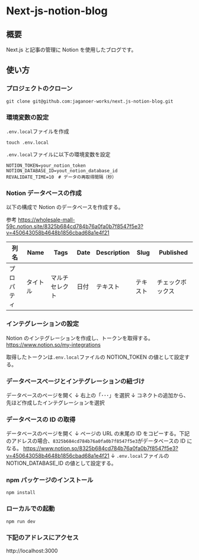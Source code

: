 # Next-js-notion-blog

## 概要

Next.js と記事の管理に Notion を使用したブログです。

## 使い方

### プロジェクトのクローン

```
git clone git@github.com:jaganoer-works/next.js-notion-blog.git
```

### 環境変数の設定

`.env.local`ファイルを作成

```
touch .env.local
```

`.env.local`ファイルに以下の環境変数を設定

```
NOTION_TOKEN=your_notion_token
NOTION_DATABASE_ID=yout_notion_database_id
REVALIDATE_TIME=10　# データの再取得間隔（秒）
```

### Notion データベースの作成

以下の構成で Notion のデータベースを作成する。

参考
https://wholesale-mall-59c.notion.site/8325b684cd784b76a0fa0b7f8547f5e3?v=450643058b4648b1856cbad68a1e4f21

| 列名       | Name     | Tags           | Date | Description | Slug     | Published        |
| ---------- | -------- | -------------- | ---- | ----------- | -------- | ---------------- |
| プロパティ | タイトル | マルチセレクト | 日付 | テキスト    | テキスト | チェックボックス |

### インテグレーションの設定

Notion のインテグレーションを作成し、トークンを取得する。
https://www.notion.so/my-integrations

取得したトークンは`.env.local`ファイルの NOTION_TOKEN の値として設定する。

### データベースページとインテグレーションの紐づけ

データベースのページを開く
↓
右上の「･･･」を選択
↓
コネクトの追加から、先ほど作成したインテグレーションを選択

### データベースの ID の取得

データベースのページを開く
↓
ページの URL の末尾の ID をコピーする。下記のアドレスの場合、`8325b684cd784b76a0fa0b7f8547f5e3`がデータベースの ID になる。
https://www.notion.so/8325b684cd784b76a0fa0b7f8547f5e3?v=450643058b4648b1856cbad68a1e4f21
↓
`.env.local`ファイルの NOTION_DATABASE_ID の値として設定する。

### npm パッケージのインストール

```
npm install
```

### ローカルでの起動

```
npm run dev
```

### 下記のアドレスにアクセス

http://localhost:3000
